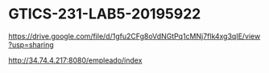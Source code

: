 # GTICS-231-LAB5-20195922
https://drive.google.com/file/d/1gfu2CFg8oVdNGtPq1cMNj7flk4xg3qIE/view?usp=sharing

http://34.74.4.217:8080/empleado/index
